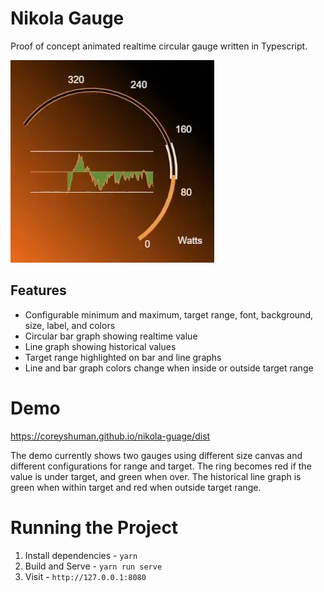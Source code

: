 # Nikola Gauge

Proof of concept animated realtime circular gauge written in Typescript.

![Gauge animation example](/nikola.webp)

## Features

- Configurable minimum and maximum, target range, font, background, size, label, and colors
- Circular bar graph showing realtime value
- Line graph showing historical values
- Target range highlighted on bar and line graphs
- Line and bar graph colors change when inside or outside target range

# Demo

https://coreyshuman.github.io/nikola-guage/dist

The demo currently shows two gauges using different size canvas and different configurations for range and target. The ring becomes red if the value is under target, and green when over. The historical line graph is green when within target and red when outside target range.  

# Running the Project

1. Install dependencies - `yarn`
1. Build and Serve - `yarn run serve`
1. Visit - `http://127.0.0.1:8080`
